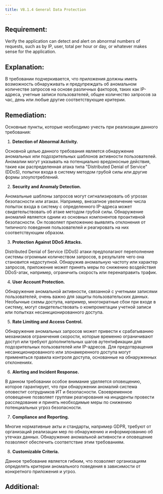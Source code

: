 ```yaml
---
title: V8.1.4 General Data Protection
---
```




## Requirement:

Verify the application can detect and alert on abnormal numbers of requests, such as by IP, user, total per hour or day, or whatever makes sense for the application.

## Explanation:

В требовании подчеркивается, что приложения должны иметь возможность обнаруживать и предупреждать об аномальном количестве запросов на основе различных факторов, таких как IP-адреса, учетные записи пользователей, общее количество запросов за час, день или любые другие соответствующие критерии.


## Remediation:

Основные пункты, которые необходимо учесть при реализации данного требования:

1. **Detection of Abnormal Activity.**

Основной целью данного требования является обнаружение аномальных или подозрительных шаблонов активности пользователей. Аномалии могут указывать на потенциально вредоносные действия, такие как распределенная атака типа "Distributed Denial of Service" (DDoS), попытки входа в систему методом грубой силы или другие формы злоупотреблений.

2. **Security and Anomaly Detection.**

Аномальные шаблоны запросов могут сигнализировать об угрозах безопасности или атаках. Например, внезапное увеличение числа попыток входа в систему с определенного IP-адреса может свидетельствовать об атаке методом грубой силы. Обнаружение аномалий является одним из основных компонентов проактивной безопасности. Он позволяет приложению выявлять отклонения от типичного поведения пользователей и реагировать на них соответствующим образом.

3. **Protection Against DDoS Attacks.**

Distributed Denial of Service (DDoS)  атаки предполагают переполнение системы огромным количеством запросов, в результате чего она становится недоступной. Обнаружив аномальную частоту или характер запросов, приложение может принять меры по снижению воздействия DDoS-атак, например, ограничить скорость или перенаправить трафик.

4. **User Account Protection.**

Обнаружение аномальной активности, связанной с учетными записями пользователей, очень важно для защиты пользовательских данных. Необычные схемы доступа, например, многократные сбои при входе в систему, могут свидетельствовать о компрометации учетной записи или попытках несанкционированного доступа.

5. **Rate Limiting and Access Control.**

Обнаружение аномальных запросов может привести к срабатыванию механизмов ограничения скорости, которые временно ограничивают доступ или требуют дополнительных шагов аутентификации для подозрительных пользователей или IP-адресов. Для предотвращения несанкционированного или злонамеренного доступа могут применяться правила контроля доступа, основанные на обнаруженных отклонениях.

6. **Alerting and Incident Response.**

В данном требовании особое внимание уделяется оповещению, которое гарантирует, что при обнаружении аномалий система оповестит сотрудников ИТ и безопасности. Своевременное оповещение позволяет группам реагирования на инциденты провести расследование и принять необходимые меры по снижению потенциальных угроз безопасности.

7. **Compliance and Reporting.**

Многие нормативные акты и стандарты, например GDPR, требуют от организаций реализации мер по обнаружению и информированию об утечках данных. Обнаружение аномальной активности и оповещение позволяют обеспечить соответствие этим требованиям.

8. **Customizable Criteria.**

Данное требование является гибким, что позволяет организациям определять критерии аномального поведения в зависимости от конкретного приложения и угроз.

## Additional:




